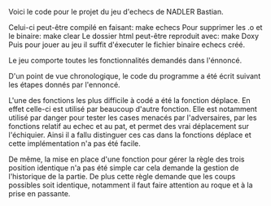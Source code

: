 Voici le code pour le projet du jeu d'echecs de NADLER Bastian.

Celui-ci peut-être compilé en faisant: make echecs
Pour supprimer les .o et le binaire: make clear
Le dossier html peut-être reproduit avec: make Doxy
Puis pour jouer au jeu il suffit d'éxecuter le fichier binaire echecs créé.

Le jeu comporte toutes les fonctionnalités demandés dans l'énnoncé.

D'un point de vue chronologique, le code du programme a été écrit suivant les étapes
donnés par l'ennoncé.

L'une des fonctions les plus difficile à codé a été la fonction déplace. En effet celle-ci
est utilisé par beaucoup d'autre fonction. Elle est notamment utilisé par danger pour tester
les cases menacés par l'adversaires, par les fonctions relatif au echec et au pat, et permet des vrai
déplacement sur l'échiquier.
Ainsi il a fallu distinguer ces cas dans la fonctions déplace et cette implémentation n'a pas été facile.

De même, la mise en place d'une fonction pour gérer la règle des trois position identique n'a pas été simple
car cela demande la gestion de l'historique de la partie. De plus cette règle demande que les coups possibles
soit identique, notamment il faut faire attention au roque et à la prise en passante.
